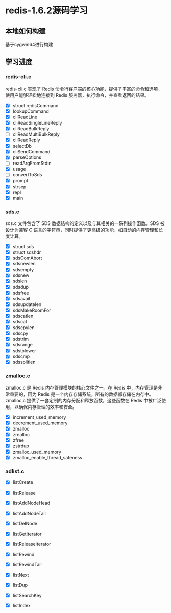 # redis-1.6.2源码学习

## 本地如何构建
基于cygwin64进行构建
## 学习进度

### redis-cli.c
redis-cli.c 实现了 Redis 命令行客户端的核心功能，提供了丰富的命令和选项，使用户能够轻松地连接到 Redis 服务器，执行命令，并查看返回的结果。
- [x] struct redisCommand
- [x] lookupCommand
- [x] cliReadLine
- [x] cliReadSingleLineReply
- [x] cliReadBulkReply
- [ ] cliReadMultiBulkReply
- [x] cliReadReply
- [x] selectDb
- [x] cliSendCommand
- [x] parseOptions
- [ ] readArgFromStdin
- [x] usage
- [ ] convertToSds
- [x] prompt
- [x] strsep
- [x] repl
- [x] main
### sds.c
sds.c 文件包含了 SDS 数据结构的定义以及与其相关的一系列操作函数。SDS 被设计为兼容 C 语言的字符串，同时提供了更高级的功能，如自动的内存管理和长度计算。
- [x] struct sds
- [x] struct sdshdr
- [x] sdsOomAbort
- [x] sdsnewlen
- [x] sdsempty
- [x] sdsnew
- [x] sdslen
- [x] sdsdup
- [x] sdsfree
- [x] sdsavail
- [x] sdsupdatelen
- [x] sdsMakeRoomFor
- [x] sdscatlen
- [x] sdscat
- [x] sdscpylen
- [x] sdscpy
- [x] sdstrim
- [x] sdsrange
- [x] sdstolower
- [x] sdscmp
- [x] sdssplitlen

### zmalloc.c
zmalloc.c 是 Redis 内存管理模块的核心文件之一。在 Redis 中，内存管理是非常重要的，因为 Redis 是一个内存存储系统，所有的数据都存储在内存中。zmalloc.c 提供了一套定制的内存分配和释放函数，这些函数在 Redis 中被广泛使用，以确保内存管理的效率和安全。
- [x] increment_used_memory
- [x] decrement_used_memory
- [x] zmalloc
- [x] zrealloc
- [x] zfree
- [x] zstrdup
- [x] zmalloc_used_memory
- [x] zmalloc_enable_thread_safeness

### adlist.c
- [x] listCreate
- [x] listRelease
- [x] listAddNodeHead
- [x] listAddNodeTail
- [x] listDelNode
- [x] listGetIterator
- [x] listReleaseIterator
- [x] listRewind
- [x] listRewindTail
- [x] listNext
- [x] listDup
- [x] listSearchKey
- [x] listIndex


